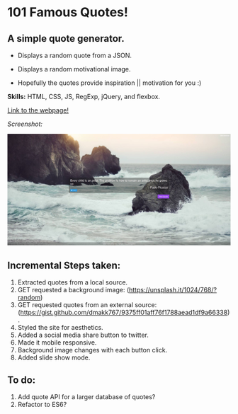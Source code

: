 # 101 Famous Quotes!

## A simple quote generator.
* Displays a random quote from a JSON.

* Displays a random motivational image.

* Hopefully the quotes provide inspiration || motivation for you :)

**Skills:** HTML, CSS, JS, RegExp, jQuery, and flexbox.

[Link to the webpage!](http://peaceful-name.surge.sh/)

*Screenshot:*

![alt text](https://raw.githubusercontent.com/JamesScript7/random-quote-machine/master/images/screenshot.png)

## Incremental Steps taken:
1. Extracted quotes from a local source.
2. GET requested a background image:  (https://unsplash.it/1024/768/?random)
3. GET requested quotes from an external source: (https://gist.github.com/dmakk767/9375ff01aff76f1788aead1df9a66338).
4. Styled the site for aesthetics.
5. Added a social media share button to twitter.
6. Made it mobile responsive.
7. Background image changes with each button click.
8. Added slide show mode.

## To do:
1. Add quote API for a larger database of quotes?
2. Refactor to ES6?
